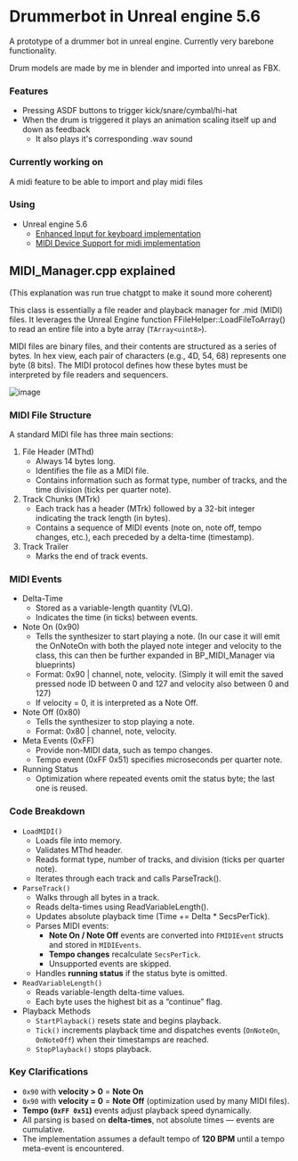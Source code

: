# Drummerbot in Unreal engine 5.6
A prototype of a drummer bot in unreal engine. Currently very barebone functionality.

Drum models are made by me in blender and imported into unreal as FBX.

### Features
- Pressing ASDF buttons to trigger kick/snare/cymbal/hi-hat
- When the drum is triggered it plays an animation scaling itself up and down as feedback
  - It also plays it's corresponding .wav sound

### Currently working on
A midi feature to be able to import and play midi files

### Using
- Unreal engine 5.6
  - [Enhanced Input for keyboard implementation](https://dev.epicgames.com/documentation/en-us/unreal-engine/enhanced-input-in-unreal-engine)
  - [MIDI Device Support for midi implementation](https://dev.epicgames.com/documentation/en-us/unreal-engine/midi-in-unreal-engine)


## MIDI_Manager.cpp explained
(This explanation was run true chatgpt to make it sound more coherent)

This class is essentially a file reader and playback manager for .mid (MIDI) files. It leverages the Unreal Engine function FFileHelper::LoadFileToArray() to read an entire file into a byte array (`TArray<uint8>`).

MIDI files are binary files, and their contents are structured as a series of bytes. In hex view, each pair of characters (e.g., 4D, 54, 68) represents one byte (8 bits). The MIDI protocol defines how these bytes must be interpreted by file readers and sequencers.

![image](https://miro.medium.com/v2/resize:fit:1280/1*4KjU9nsZjejIuhn0I3AEPg.gif)

### MIDI File Structure
A standard MIDI file has three main sections:
1. File Header (MThd)
    - Always 14 bytes long.
    - Identifies the file as a MIDI file.
    - Contains information such as format type, number of tracks, and the time division (ticks per quarter note).
2. Track Chunks (MTrk)
    - Each track has a header (MTrk) followed by a 32-bit integer indicating the track length (in bytes).
    - Contains a sequence of MIDI events (note on, note off, tempo changes, etc.), each preceded by a delta-time (timestamp).
3. Track Trailer
    - Marks the end of track events.

### MIDI Events
- Delta-Time
  - Stored as a variable-length quantity (VLQ).
  - Indicates the time (in ticks) between events.
- Note On (0x90)
  - Tells the synthesizer to start playing a note. (In our case it will emit the OnNoteOn with both the played note integer and velocity to the class, this can then be further expanded in BP_MIDI_Manager via blueprints)
  - Format: 0x90 | channel, note, velocity. (Simply it will emit the saved pressed node ID between 0 and 127 and velocity also between 0 and 127)
  - If velocity = 0, it is interpreted as a Note Off.
- Note Off (0x80)
  - Tells the synthesizer to stop playing a note.
  - Format: 0x80 | channel, note, velocity.
- Meta Events (0xFF)
  - Provide non-MIDI data, such as tempo changes.
  - Tempo event (0xFF 0x51) specifies microseconds per quarter note.
- Running Status
  - Optimization where repeated events omit the status byte; the last one is reused.

### Code Breakdown
- `LoadMIDI()`
  - Loads file into memory.
  - Validates MThd header.
  - Reads format type, number of tracks, and division (ticks per quarter note).
  - Iterates through each track and calls ParseTrack().
- `ParseTrack()`
  - Walks through all bytes in a track.
  - Reads delta-times using ReadVariableLength().
  - Updates absolute playback time (Time += Delta * SecsPerTick).
  - Parses MIDI events:
    - **Note On / Note Off** events are converted into `FMIDIEvent` structs and stored in `MIDIEvents`.  
    - **Tempo changes** recalculate `SecsPerTick`.  
    - Unsupported events are skipped.
  - Handles **running status** if the status byte is omitted.  
- `ReadVariableLength()`
  - Reads variable-length delta-time values.  
  - Each byte uses the highest bit as a “continue” flag.  
- Playback Methods
  - `StartPlayback()` resets state and begins playback.  
  - `Tick()` increments playback time and dispatches events (`OnNoteOn`, `OnNoteOff`) when their timestamps are reached.  
  - `StopPlayback()` stops playback.  

### Key Clarifications
- `0x90` with **velocity > 0** = **Note On**  
- `0x90` with **velocity = 0** = **Note Off** (optimization used by many MIDI files).  
- **Tempo (`0xFF 0x51`)** events adjust playback speed dynamically.  
- All parsing is based on **delta-times**, not absolute times — events are cumulative.  
- The implementation assumes a default tempo of **120 BPM** until a tempo meta-event is encountered.  
